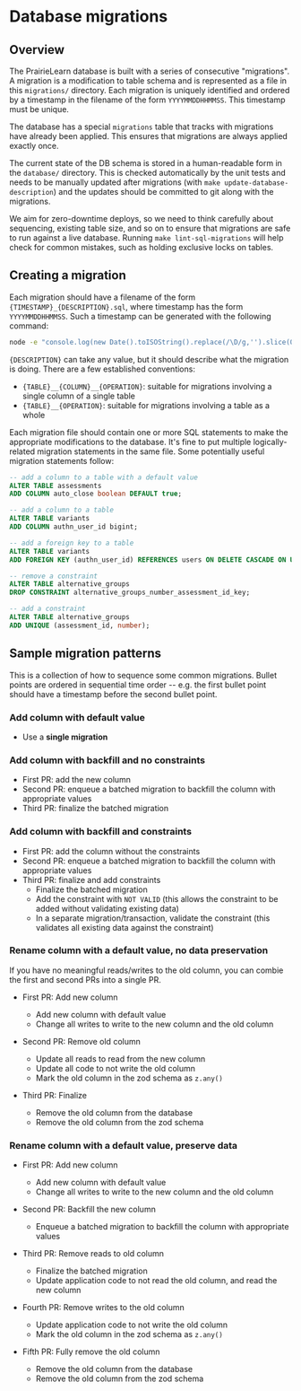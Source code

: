 # Database migrations

## Overview

The PrairieLearn database is built with a series of consecutive "migrations". A migration is a modification to table schema and is represented as a file in this `migrations/` directory. Each migration is uniquely identified and ordered by a timestamp in the filename of the form `YYYYMMDDHHMMSS`. This timestamp must be unique.

The database has a special `migrations` table that tracks with migrations have already been applied. This ensures that migrations are always applied exactly once.

The current state of the DB schema is stored in a human-readable form in the `database/` directory. This is checked automatically by the unit tests and needs to be manually updated after migrations (with `make update-database-description`) and the updates should be committed to git along with the migrations.

We aim for zero-downtime deploys, so we need to think carefully about sequencing, existing table size, and so on to ensure that migrations are safe to run against a live database. Running `make lint-sql-migrations` will help check for common mistakes, such as holding exclusive locks on tables.

## Creating a migration

Each migration should have a filename of the form `{TIMESTAMP}_{DESCRIPTION}.sql`, where timestamp has the form `YYYYMMDDHHMMSS`. Such a timestamp can be generated with the following command:

```sh
node -e "console.log(new Date().toISOString().replace(/\D/g,'').slice(0,14))"
```

`{DESCRIPTION}` can take any value, but it should describe what the migration is doing. There are a few established conventions:

- `{TABLE}__{COLUMN}__{OPERATION}`: suitable for migrations involving a single column of a single table
- `{TABLE}__{OPERATION}`: suitable for migrations involving a table as a whole

Each migration file should contain one or more SQL statements to make the appropriate modifications to the database. It's fine to put multiple logically-related migration statements in the same file. Some potentially useful migration statements follow:

```sql
-- add a column to a table with a default value
ALTER TABLE assessments
ADD COLUMN auto_close boolean DEFAULT true;

-- add a column to a table
ALTER TABLE variants
ADD COLUMN authn_user_id bigint;

-- add a foreign key to a table
ALTER TABLE variants
ADD FOREIGN KEY (authn_user_id) REFERENCES users ON DELETE CASCADE ON UPDATE CASCADE;

-- remove a constraint
ALTER TABLE alternative_groups
DROP CONSTRAINT alternative_groups_number_assessment_id_key;

-- add a constraint
ALTER TABLE alternative_groups
ADD UNIQUE (assessment_id, number);
```

## Sample migration patterns

This is a collection of how to sequence some common migrations. Bullet points are ordered in sequential time order -- e.g. the first bullet point should have a timestamp before the second bullet point.

### Add column with default value

- Use a **single migration**

### Add column with backfill and no constraints

- First PR: add the new column
- Second PR: enqueue a batched migration to backfill the column with appropriate values
- Third PR: finalize the batched migration

### Add column with backfill and constraints

- First PR: add the column without the constraints
- Second PR: enqueue a batched migration to backfill the column with appropriate values
- Third PR: finalize and add constraints
  - Finalize the batched migration
  - Add the constraint with `NOT VALID` (this allows the constraint to be added without validating existing data)
  - In a separate migration/transaction, validate the constraint (this validates all existing data against the constraint)

### Rename column with a default value, no data preservation

If you have no meaningful reads/writes to the old column, you can combie the first and second PRs into a single PR.

- First PR: Add new column
  - Add new column with default value
  - Change all writes to write to the new column and the old column

- Second PR: Remove old column
  - Update all reads to read from the new column
  - Update all code to not write the old column
  - Mark the old column in the zod schema as `z.any()`

- Third PR: Finalize
  - Remove the old column from the database
  - Remove the old column from the zod schema

### Rename column with a default value, preserve data

- First PR: Add new column
  - Add new column with default value
  - Change all writes to write to the new column and the old column

- Second PR: Backfill the new column
  - Enqueue a batched migration to backfill the column with appropriate values

- Third PR: Remove reads to old column
  - Finalize the batched migration
  - Update application code to not read the old column, and read the new column

- Fourth PR: Remove writes to the old column
  - Update application code to not write the old column
  - Mark the old column in the zod schema as `z.any()`

- Fifth PR: Fully remove the old column
  - Remove the old column from the database
  - Remove the old column from the zod schema
